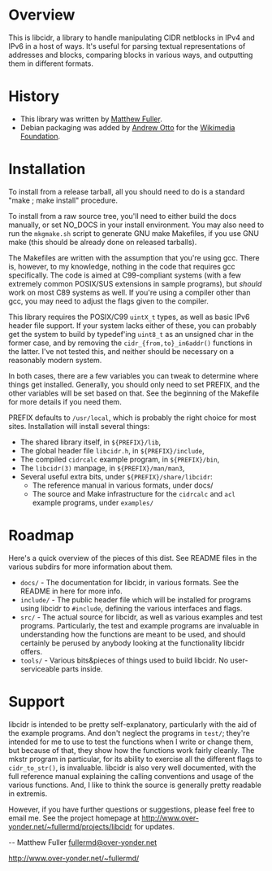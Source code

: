 # Overview

This is libcidr, a library to handle manipulating CIDR netblocks in
IPv4 and IPv6 in a host of ways.  It's useful for parsing textual
representations of addresses and blocks, comparing blocks in various
ways, and outputting them in different formats.

# History
- This library was written by [Matthew Fuller](mailto:fullermd@over-yonder.net).
- Debian packaging was added by [Andrew Otto](mailto:otto@wikimedia.org)
  for the [Wikimedia Foundation](http://wikimediafoundation.org).

# Installation

To install from a release tarball, all you should need to do is a
standard "make ; make install" procedure.

To install from a raw source tree, you'll need to either build the docs
manually, or set NO_DOCS in your install environment.  You may also
need to run the `mkgmake.sh` script to generate GNU make Makefiles, if
you use GNU make (this should be already done on released tarballs).

The Makefiles are written with the assumption that you're using gcc.
There is, however, to my knowledge, nothing in the code that requires
gcc specifically.  The code is aimed at C99-compliant systems (with a
few extremely common POSIX/SUS extensions in sample programs), but
_should_ work on most C89 systems as well.  If you're using a compiler
other than gcc, you may need to adjust the flags given to the compiler.

This library requires the POSIX/C99 `uintX_t` types, as well as basic
IPv6 header file support.  If your system lacks either of these, you
can probably get the system to build by typedef'ing `uint8_t` as an
unsigned char in the former case, and by removing the
`cidr_{from,to}_in6addr()` functions in the latter.  I've not tested
this, and neither should be necessary on a reasonably modern system.

In both cases, there are a few variables you can tweak to determine
where things get installed.  Generally, you should only need to set
PREFIX, and the other variables will be set based on that.  See the
beginning of the Makefile for more details if you need them.

PREFIX defaults to `/usr/local`, which is probably the right choice for
most sites.  Installation will install several things:

- The shared library itself, in `${PREFIX}/lib`,
- The global header file `libcidr.h`, in `${PREFIX}/include`,
- The compiled `cidrcalc` example program, in `${PREFIX}/bin`,
- The `libcidr(3)` manpage, in `${PREFIX}/man/man3`,
- Several useful extra bits, under `${PREFIX}/share/libcidr`:
  - The reference manual in various formats, under docs/
  - The source and Make infrastructure for the `cidrcalc` and `acl` example
    programs, under `examples/`


# Roadmap

Here's a quick overview of the pieces of this dist.  See README files
in the various subdirs for more information about them.

- `docs/`    - The documentation for libcidr, in various formats.
               See the README in here for more info.
- `include/` - The public header file which will be installed for
               programs using libcidr to `#include`, defining the various
               interfaces and flags.
- `src/`     - The actual source for libcidr, as well as various examples
               and test programs.  Particularly, the test and example
               programs are invaluable in understanding how the functions
               are meant to be used, and should certainly be perused by
               anybody looking at the functionality libcidr offers.
- `tools/`   - Various bits&pieces of things used to build libcidr.  No
               user-serviceable parts inside.


# Support

libcidr is intended to be pretty self-explanatory, particularly with
the aid of the example programs.  And don't neglect the programs in
`test/`; they're intended for me to use to test the functions when I
write or change them, but because of that, they show how the functions
work fairly cleanly.  The mkstr program in particular, for its ability
to exercise all the different flags to `cidr_to_str()`, is invaluable.
libcidr is also very well documented, with the full reference manual
explaining the calling conventions and usage of the various functions.
And, I like to think the source is generally pretty readable in
extremis.

However, if you have further questions or suggestions, please feel free
to email me.  See the project homepage at
<http://www.over-yonder.net/~fullermd/projects/libcidr> for updates.


-- 
Matthew Fuller
<fullermd@over-yonder.net>

<http://www.over-yonder.net/~fullermd/>
